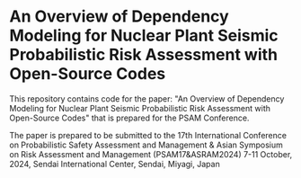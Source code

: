 # An Overview of Dependency Modeling for Nuclear Plant Seismic Probabilistic Risk Assessment with Open-Source Codes  

This repository contains code for the paper: "An Overview of Dependency Modeling for Nuclear Plant Seismic Probabilistic Risk Assessment with Open-Source Codes" that is prepared for the PSAM Conference.

The paper is prepared to be submitted to the 17th International Conference on Probabilistic Safety Assessment and Management & Asian Symposium on Risk Assessment and Management (PSAM17&ASRAM2024) 
7-11 October, 2024, Sendai International Center, Sendai, Miyagi, Japan
